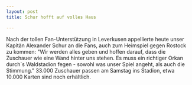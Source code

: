 ```yaml
---
layout: post
title: Schur hofft auf volles Haus

---
```


Nach der tollen Fan-Unterstützung in Leverkusen appellierte heute unser Kapitän Alexander Schur an die Fans, auch zum Heimspiel gegen Rostock zu kommen: "Wir werden alles geben und hoffen darauf, dass die Zuschauer wie eine Wand hinter uns stehen. Es muss ein richtiger Orkan durch´s Waldstadion fegen - sowohl was unser Spiel angeht, als auch die Stimmung." 33.000 Zuschauer passen am Samstag ins Stadion, etwa 10.000 Karten sind noch erhältlich.



